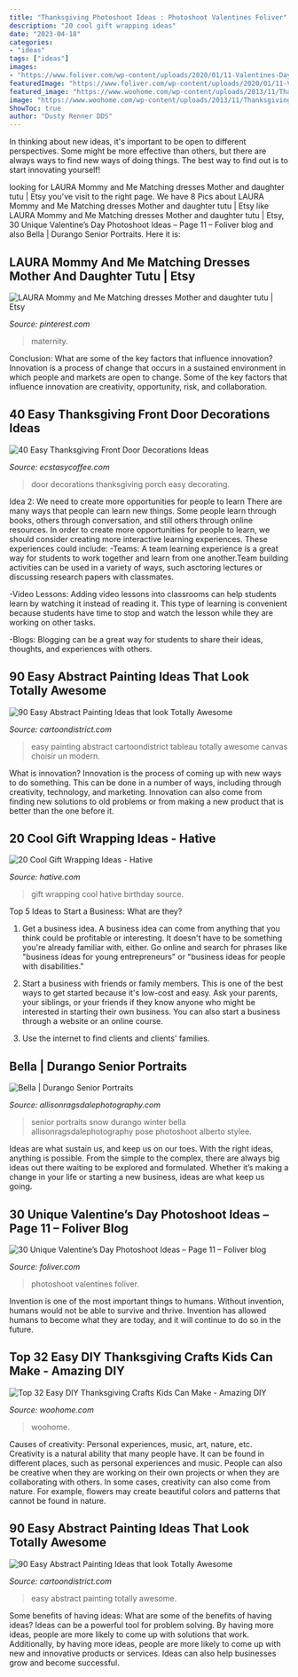 ```yaml
---
title: "Thanksgiving Photoshoot Ideas : Photoshoot Valentines Foliver"
description: "20 cool gift wrapping ideas"
date: "2023-04-18"
categories:
- "ideas"
tags: ["ideas"]
images:
- "https://www.foliver.com/wp-content/uploads/2020/01/11-Valentines-Day-Photoshoot.jpg"
featuredImage: "https://www.foliver.com/wp-content/uploads/2020/01/11-Valentines-Day-Photoshoot.jpg"
featured_image: "https://www.woohome.com/wp-content/uploads/2013/11/Thanksgiving-Crafts-Kids-Can-Make-7.jpg"
image: "https://www.woohome.com/wp-content/uploads/2013/11/Thanksgiving-Crafts-Kids-Can-Make-7.jpg"
ShowToc: true
author: "Dusty Renner DDS"
---
```



In thinking about new ideas, it's important to be open to different perspectives. Some might be more effective than others, but there are always ways to find new ways of doing things. The best way to find out is to start innovating yourself!

	

		
looking for LAURA Mommy and Me Matching dresses Mother and daughter tutu | Etsy you've visit to the right page. We have 8 Pics about LAURA Mommy and Me Matching dresses Mother and daughter tutu | Etsy like LAURA Mommy and Me Matching dresses Mother and daughter tutu | Etsy, 30 Unique Valentine’s Day Photoshoot Ideas – Page 11 – Foliver blog and also Bella | Durango Senior Portraits. Here it is:
		
    
## LAURA Mommy And Me Matching Dresses Mother And Daughter Tutu | Etsy

<img loading=lazy src="https://i.pinimg.com/736x/66/40/9c/66409cff4f6c2bdecfde2e7cf7bd32eb.jpg" onerror="this.onerror=null;this.src='https://tse3.mm.bing.net/th?id=OIP.Zv69IwyhlW1UMkZ2K_IYcAHaLH&amp;pid=15.1';" alt="LAURA Mommy and Me Matching dresses Mother and daughter tutu | Etsy">

_Source: pinterest.com_

>maternity. 

	

Conclusion: What are some of the key factors that influence innovation?
Innovation is a process of change that occurs in a sustained environment in which people and markets are open to change. Some of the key factors that influence innovation are creativity, opportunity, risk, and collaboration.

    
## 40 Easy Thanksgiving Front Door Decorations Ideas

<img loading=lazy src="https://i1.wp.com/www.ecstasycoffee.com/wp-content/uploads/2016/10/thaksgiving-front-porch-decorating-ideas.jpg" onerror="this.onerror=null;this.src='https://tse1.mm.bing.net/th?id=OIP.8nMDK58lurrGd_smOADM7AHaJ3&amp;pid=15.1';" alt="40 Easy Thanksgiving Front Door Decorations Ideas">

_Source: ecstasycoffee.com_

>door decorations thanksgiving porch easy decorating. 

	

Idea 2: We need to create more opportunities for people to learn
There are many ways that people can learn new things. Some people learn through books, others through conversation, and still others through online resources. In order to create more opportunities for people to learn, we should consider creating more interactive learning experiences. These experiences could include:
-Teams: A team learning experience is a great way for students to work together and learn from one another.Team building activities can be used in a variety of ways, such asctoring lectures or discussing research papers with classmates.

-Video Lessons: Adding video lessons into classrooms can help students learn by watching it instead of reading it. This type of learning is convenient because students have time to stop and watch the lesson while they are working on other tasks.

-Blogs: Blogging can be a great way for students to share their ideas, thoughts, and experiences with others.

    
## 90 Easy Abstract Painting Ideas That Look Totally Awesome

<img loading=lazy src="http://www.cartoondistrict.com/wp-content/uploads/2017/06/Easy-Abstract-Painting-Ideas00018-1.jpg" onerror="this.onerror=null;this.src='https://tse1.mm.bing.net/th?id=OIP.mcIiMNuhKMMjuFWigV0ZkQHaM-&amp;pid=15.1';" alt="90 Easy Abstract Painting Ideas that look Totally Awesome">

_Source: cartoondistrict.com_

>easy painting abstract cartoondistrict tableau totally awesome canvas choisir un modern. 

	

What is innovation?
Innovation is the process of coming up with new ways to do something. This can be done in a number of ways, including through creativity, technology, and marketing. Innovation can also come from finding new solutions to old problems or from making a new product that is better than the one before it.

    
## 20 Cool Gift Wrapping Ideas - Hative

<img loading=lazy src="http://hative.com/wp-content/uploads/2014/10/gift-wrapping-ideas/2-cool-gift-wrapping-ideas.jpg" onerror="this.onerror=null;this.src='https://tse4.mm.bing.net/th?id=OIP.iX8UAdzo3q4mvijwzBCFEwHaKX&amp;pid=15.1';" alt="20 Cool Gift Wrapping Ideas - Hative">

_Source: hative.com_

>gift wrapping cool hative birthday source. 

	

Top 5 Ideas to Start a Business: What are they?
1. Get a business idea. A business idea can come from anything that you think could be profitable or interesting. It doesn't have to be something you're already familiar with, either. Go online and search for phrases like "business ideas for young entrepreneurs" or "business ideas for people with disabilities."
2. Start a business with friends or family members. This is one of the best ways to get started because it's low-cost and easy. Ask your parents, your siblings, or your friends if they know anyone who might be interested in starting their own business. You can also start a business through a website or an online course.

3. Use the internet to find clients and clients' families.

    
## Bella | Durango Senior Portraits

<img loading=lazy src="https://allisonragsdalephotography.com/wp-content/uploads/2013/04/allisonragsdalephotography-7126.jpg" onerror="this.onerror=null;this.src='https://tse3.mm.bing.net/th?id=OIP.AbNSXkcO5WNNDzk29AyFLQHaLI&amp;pid=15.1';" alt="Bella | Durango Senior Portraits">

_Source: allisonragsdalephotography.com_

>senior portraits snow durango winter bella allisonragsdalephotography pose photoshoot alberto stylee. 

	

Ideas are what sustain us, and keep us on our toes. With the right ideas, anything is possible. From the simple to the complex, there are always big ideas out there waiting to be explored and formulated. Whether it’s making a change in your life or starting a new business, ideas are what keep us going.

    
## 30 Unique Valentine’s Day Photoshoot Ideas – Page 11 – Foliver Blog

<img loading=lazy src="https://www.foliver.com/wp-content/uploads/2020/01/11-Valentines-Day-Photoshoot.jpg" onerror="this.onerror=null;this.src='https://tse3.mm.bing.net/th?id=OIP.8luDE2i9UcAdyzX0XqdwOQHaLH&amp;pid=15.1';" alt="30 Unique Valentine’s Day Photoshoot Ideas – Page 11 – Foliver blog">

_Source: foliver.com_

>photoshoot valentines foliver. 

	

Invention is one of the most important things to humans. Without invention, humans would not be able to survive and thrive. Invention has allowed humans to become what they are today, and it will continue to do so in the future.

    
## Top 32 Easy DIY Thanksgiving Crafts Kids Can Make - Amazing DIY

<img loading=lazy src="https://www.woohome.com/wp-content/uploads/2013/11/Thanksgiving-Crafts-Kids-Can-Make-7.jpg" onerror="this.onerror=null;this.src='https://tse2.mm.bing.net/th?id=OIP.LbtFjDyAQ11C2PQK0i4s-gHaLH&amp;pid=15.1';" alt="Top 32 Easy DIY Thanksgiving Crafts Kids Can Make - Amazing DIY">

_Source: woohome.com_

>woohome. 

	

Causes of creativity: Personal experiences, music, art, nature, etc.
Creativity is a natural ability that many people have. It can be found in different places, such as personal experiences and music. People can also be creative when they are working on their own projects or when they are collaborating with others. In some cases, creativity can also come from nature. For example, flowers may create beautiful colors and patterns that cannot be found in nature.

    
## 90 Easy Abstract Painting Ideas That Look Totally Awesome

<img loading=lazy src="http://www.cartoondistrict.com/wp-content/uploads/2017/06/Easy-Abstract-Painting-Ideas00020.jpg" onerror="this.onerror=null;this.src='https://tse3.mm.bing.net/th?id=OIP.YR6vqWnVJgiR9yF3VSA7-wHaLH&amp;pid=15.1';" alt="90 Easy Abstract Painting Ideas that look Totally Awesome">

_Source: cartoondistrict.com_

>easy abstract painting totally awesome. 

	

Some benefits of having ideas: What are some of the benefits of having ideas?
Ideas can be a powerful tool for problem solving. By having more ideas, people are more likely to come up with solutions that work. Additionally, by having more ideas, people are more likely to come up with new and innovative products or services. Ideas can also help businesses grow and become successful.

